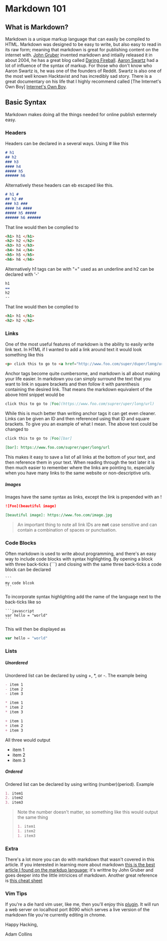 Markdown 101
===========


What is Markdown?
----------------

Markdown is a unique markup language that can easily be compiled to HTML. Markdown 
was designed to be easy to write, but also easy to read in its raw form; meaning 
that markdown is great for publishing content on the internet with.
[John Gruber][John Gruber Wiki] invented markdown and intiailly released it
in about 2004, he has a great blog called [Daring Fireball][Daring Fireball]. 
[Aaron Swartz][Aaron Swartz Wiki] had a lot of influence of the syntax of markup.
For those who don't know who Aaron Swartz is, he was one of the founders of Reddit.
Swartz is also one of the most well known Hacktavist and has incredibly sad story.
There is a great documentary on his life that I highly recommend called [The Internet's
Own Boy] [Internet's Own Boy].


Basic Syntax
------------

Markdown makes doing all the things needed for online publish extermely easy.

### Headers ###

Headers can be declared in a several ways. Using # like this

```markdown
# h1
## h2
### h3
#### h4
##### h5
###### h6
```

Alternatively these headers can eb escaped like this.

```markdown
# h1 #
## h2 ##
### h3 ###
#### h4 ####
##### h5 #####
###### h6 ######
```

That line would then be complied to

```html
<h1> h1 </h1>
<h2> h2 </h2>
<h3> h3 </h3>
<h4> h4 </h4>
<h5> h5 </h5>
<h6> h6 </h6>
```

Alternatively h1 tags can be with "=" used as an underline and h2 can be declared
with '-'

```markdown
h1
==
h2
--
```

That line would then be complied to

```html
<h1> h1 </h1>
<h2> h2 </h2>
```

### Links ###

One of the most useful features of markdown is the ability to easily write link
text. In HTML if I wanted to add a link around text it would look something like
this

```html
<p> click this to go to <a href="http://www.foo.com/super/duper/long/url"> Foo </a> </p>
```

Anchor tags become quite cumbersome, and markdown is all about making your life easier.
In markdown you can simply surround the text that you want to link in square brackets
and then follow it with parenthesis containing the desired link. That means the
markdown equivalent of the above html snippet would be

```markdown
click this to go to [Foo](https://www.foo.com/suprer/uper/long/url)
```

While this is much better than writing anchor tags it can get even cleaner.
Links can be given an ID and then referenced using that ID and square brackets.
To give you an example of what I mean. The above text could be changed to

```markdown
click this to go to [Foo][bar]

[bar]: https://www.foo.com/suprer/uper/long/url
```

This makes it easy to save a list of all links at the bottom of your text, and
then reference them in your text. When reading through the text later it is then
much easier to remember where the links are pointing to, especially when you have
many links to the same website or non-descriptive urls. 

##### Images #####

Images have the same syntax as links, except the link is prepended with an \!

```markdown
![Foo](beautiful image)

[beautiful image]: https://www.foo.com/image.jpg
```
> An important thing to note all link IDs are __not__ case sensitive and can contain
  a combination of spaces or punctuation.

### Code Blocks ###

Often markdown is used to write about programming, and there's an easy way to include
code blocks with syntax highlighting. By opening a block with three back-ticks (\`\`\`\)
and closing with the same three back-ticks a code block can be declared

    ```
    my code blcok
    ```

To incorporate syntax highlighting add the name of the language next to the back-ticks
like so

    ```javascript
    var hello = "world"
    ```
This will then be displayed as

```javascript
var hello = "world"
```

### Lists ###

##### Unordered ######

Unordered list can be declared by using \+, \*, or \-. The example being

```markdown
- item 1
- item 2
- item 3
```


```markdown
* item 1
* item 2
* item 3
```

```markdown
+ item 1
+ item 2
+ item 3
```

All three would output

- item 1
- item 2
- item 3


##### Ordered #####

Ordered list can be declared by using writing (number)(period). Example

```markdown
1. item1
2. item2
3. item3
```

> Note the number doesn't matter, so something like this would output the same thing
> ```markdown
> 1. item1
> 1. item2
> 1. item3
> ```

### Extra ###

There's a lot more you can do with markdown that wasn't covered in this article.
If you interested in learning more about markdown [this is the best article I found
on the markdup language][Daring Fireball Markdown Syntax]; it's writtne by John Gruber
and goes deeper into the little intricices of markdown. Another great reference
is [this cheat sheet][Cheat sheet]


### Vim Tips ####

If you're a die hard vim user, like me, then you'll enjoy this [plugin][Vim Instant Markdown Plugin].
It will run a web server on localhost port 8090 which serves a live
version of the markdown file you're currently editing in chrome.

Happy Hacking,

Adam Collins



[John Gruber Wiki]: https://en.wikipedia.org/wiki/John_Gruber
[Aaron Swartz Wiki]: https://en.wikipedia.org/wiki/Aaron_Swartz
[Daring Fireball Markdown Intro]: https://daringfireball.net/projects/markdown/
[Daring Fireball Markdown Editor]: https://daringfireball.net/projects/markdown/dingus
[Daring Fireball Markdown Syntax]: https://daringfireball.net/projects/markdown/syntax#overview
[Daring Fireball]: http://daringfireball.net/
[Internet's Own Boy]: https://www.youtube.com/watch?v=aahlupnq8NQ
[Cheat sheet]: https://github.com/adam-p/markdown-here/wiki/Markdown-Here-Cheatsheet
[Vim Instant Markdown Plugin]: https://github.com/suan/vim-instant-markdown
